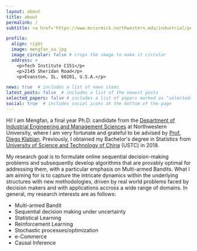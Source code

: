 ```yaml
---
layout: about
title: about
permalink: /
subtitle: <a href='https://www.mccormick.northwestern.edu/industrial/people/graduate-students/phd-students-on-job-market.html'>Phd at Northwestern Univeristy</a>. 

profile:
  align: right
  image: mengfan_xu.jpg
  image_circular: false # crops the image to make it circular
  address: >
    <p>Tech Institute C151</p>
    <p>2145 Sheridan Road</p>
    <p>Evanston, IL, 60201, U.S.A.</p>

news: true  # includes a list of news items
latest_posts: false  # includes a list of the newest posts
selected_papers: false # includes a list of papers marked as "selected={true}"
social: true  # includes social icons at the bottom of the page
---
```


Hi! I am Mengfan, a final year Ph.D. candidate from the [Department of Industrial Engineering and Management Sciences](https://www.mccormick.northwestern.edu/industrial/) at Northwestern University, where I am very fortunate and grateful to be advised by [Prof. Diego Klabjan](https://dynresmanagement.com/vita.html). Previously, I obtained my Bachelor's degree in Statistics from [University of Science and Technology of China](https://en.ustc.edu.cn/) (USTC) in 2018. 

My research goal is to formulate online sequential decision-making problems and subsequently develop algorithms that are provably optimal for addressing them, with a particular emphasis on Multi-armed Bandits. What I am aiming for is to capture the intricate dynamics within the underlying structures with new methodologies, driven by real world problems faced by decision makers and with applications accross a wide range of domains. In general, my research interests are as follows:
  - Multi-armed Bandit
  - Sequential decision making under uncertainty
  - Statistical Learning
  - Reinforcement Learning
  - Stochastic processes/optimization 
  - e-Commerce
  - Causal Inference

